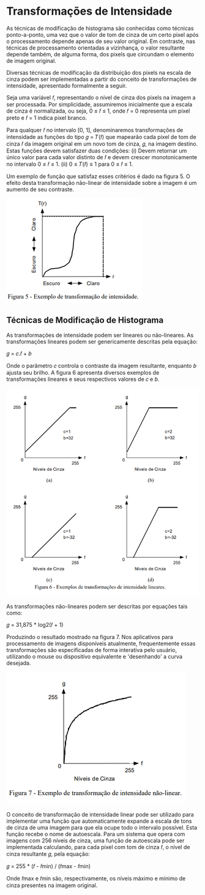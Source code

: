 # Transformações de Intensidade

As técnicas de modificação de histograma são conhecidas como técnicas ponto-a-ponto, uma vez que o valor de tom de cinza de um certo pixel após o processamento depende apenas de seu valor original. Em contraste, nas técnicas de processamento orientadas a vizinhança, o valor resultante depende também, de alguma forma, dos pixels que circundam o elemento de imagem original.

Diversas técnicas de modificação da distribuição dos pixels na escala de cinza podem ser implementadas a partir do conceito de transformações de intensidade, apresentado formalmente a seguir.

Seja uma variável 𝑓, representando o nível de cinza dos pixels na imagem a ser processada. Por simplicidade, assumiremos inicialmente que a escala de cinza é normalizada, ou seja, 0 ≤ 𝑓 ≤ 1, onde 𝑓 = 0 representa um pixel preto e 𝑓 = 1 indica pixel branco.

Para qualquer 𝑓 no intervalo [0, 1], denominaremos transformações de intensidade as funções do tipo 𝑔 = 𝑇(𝑓) que mapearão cada pixel de tom de cinza 𝑓 da imagem original em um novo tom de cinza, 𝑔, na imagem destino. Estas funções devem satisfazer duas condições:
(i) Devem retornar um único valor para cada valor distinto de 𝑓 e devem crescer monotonicamente no intervalo 0 ≤ 𝑓 ≤ 1.
(ii) 0 ≤ 𝑇(𝑓) ≤ 1 para 0 ≤ 𝑓 ≤ 1.

Um exemplo de função que satisfaz esses critérios é dado na figura 5. O efeito desta transformação não-linear de intensidade sobre a imagem é um aumento de seu contraste.

![Exemplo de transformação de intensidade](../assets/fig5.png)

## Técnicas de Modificação de Histograma

As transformações de intensidade podem ser lineares ou não-lineares. As transformações lineares podem ser genericamente descritas pela equação:

𝑔 = 𝑐.𝑓 + 𝑏

Onde o parâmetro 𝑐 controla o contraste da imagem resultante, enquanto 𝑏 ajusta seu brilho. A figura 6 apresenta diversos exemplos de transformações lineares e seus respectivos valores de 𝑐 e 𝑏.

![Exemplos de transformações de intensidade lineares](./assets/fig6.png)

As transformações não-lineares podem ser descritas por equações tais como:

𝑔 = 31,875 \* log2(𝑓 + 1)

Produzindo o resultado mostrado na figura 7. Nos aplicativos para processamento de imagens disponíveis atualmente, frequentemente essas transformações são especificadas de forma interativa pelo usuário, utilizando o mouse ou dispositivo equivalente e 'desenhando' a curva desejada.

![Exemplo de transformação de intensidade não-linear](./assets/fig7.png)

O conceito de transformação de intensidade linear pode ser utilizado para implementar uma função que automaticamente expande a escala de tons de cinza de uma imagem para que ela ocupe todo o intervalo possível. Esta função recebe o nome de autoescala. Para um sistema que opera com imagens com 256 níveis de cinza, uma função de autoescala pode ser implementada calculando, para cada pixel com tom de cinza 𝑓, o nível de cinza resultante 𝑔, pela equação:

𝑔 = 255 \* (𝑓 - 𝑓min) / (𝑓max - 𝑓min)

Onde 𝑓max e 𝑓min são, respectivamente, os níveis máximo e mínimo de cinza presentes na imagem original.
